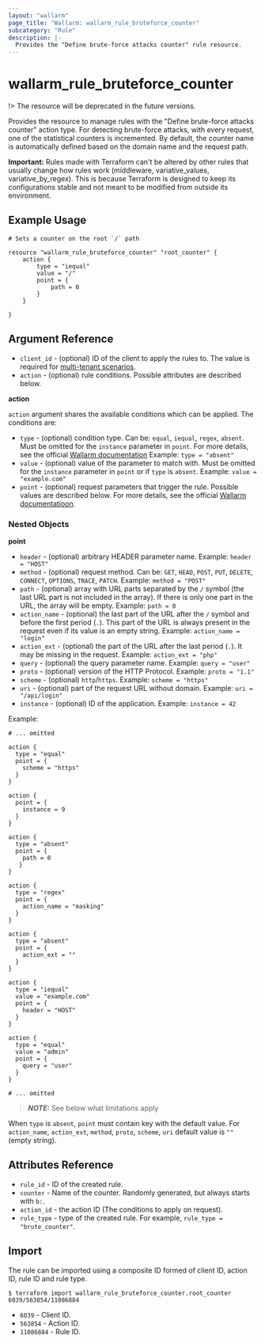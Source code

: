 ```yaml
---
layout: "wallarm"
page_title: "Wallarm: wallarm_rule_bruteforce_counter"
subcategory: "Rule"
description: |-
  Provides the "Define brute-force attacks counter" rule resource.
---
```


# wallarm_rule_bruteforce_counter

!> The resource will be deprecated in the future versions.

Provides the resource to manage rules with the "Define brute-force attacks counter" action type. For detecting brute-force attacks, with every request, one of the statistical counters is incremented. By default, the counter name is automatically defined based on the domain name and the request path.

**Important:** Rules made with Terraform can't be altered by other rules that usually change how rules work (middleware, variative_values, variative_by_regex).
This is because Terraform is designed to keep its configurations stable and not meant to be modified from outside its environment.

## Example Usage

```hcl
# Sets a counter on the root `/` path

resource "wallarm_rule_bruteforce_counter" "root_counter" {
	action {
		type = "iequal"
		value = "/"
		point = {
			path = 0
		}
	}

}
```

## Argument Reference

* `client_id` - (optional) ID of the client to apply the rules to. The value is required for [multi-tenant scenarios][2].
* `action` - (optional) rule conditions. Possible attributes are described below.

**action**

`action` argument shares the available conditions which can be applied. The conditions are:

* `type` - (optional) condition type. Can be: `equal`, `iequal`, `regex`, `absent`. Must be omitted for the `instance` parameter in `point`.
  For more details, see the official [Wallarm documentation](https://docs.wallarm.com/user-guides/rules/add-rule/#condition-types)
  Example:
  `type = "absent"`
* `value` - (optional) value of the parameter to match with. Must be omitted for the `instance` parameter in `point` or if `type` is `absent`.
  Example:
  `value = "example.com"`
* `point` - (optional) request parameters that trigger the rule. Possible values are described below. For more details, see the official [Wallarm documentatioon](https://docs.wallarm.com/user-guides/rules/request-processing/#identifying-and-parsing-the-request-parts).

### Nested Objects

**point**

  * `header` - (optional) arbitrary HEADER parameter name.
  Example:
  `header = "HOST"`
  * `method` - (optional) request method. Can be: `GET`, `HEAD`, `POST`, `PUT`, `DELETE`, `CONNECT`, `OPTIONS`, `TRACE`, `PATCH`.
  Example:
  `method = "POST"`
  * `path` - (optional) array with URL parts separated by the `/` symbol (the last URL part is not included in the array). If there is only one part in the URL, the array will be empty.
  Example:
  `path = 0`
  * `action_name` - (optional) the last part of the URL after the `/` symbol and before the first period (`.`). This part of the URL is always present in the request even if its value is an empty string.
  Example:
  `action_name = "login"`
  * `action_ext` - (optional) the part of the URL after the last period (`.`). It may be missing in the request.
  Example:
  `action_ext = "php"`
  * `query` - (optional) the query parameter name.
  Example:
  `query = "user"`
  * `proto` - (optional) version of the HTTP Protocol.
  Example:
  `proto = "1.1"`
  * `scheme` - (optional) `http`/`https`.
  Example:
  `scheme = "https"`
  * `uri` - (optional) part of the request URL without domain.
  Example:
  `uri = "/api/login"`
  * `instance` - (optional) ID of the application.
  Example:
  `instance = 42`

Example:

  ```hcl
  # ... omitted

  action {
    type = "equal"
    point = {
      scheme = "https"
    }
  }

  action {
    point = {
      instance = 9
    }
  }

  action {
    type = "absent"
    point = {
      path = 0
     }
  }

  action {
    type = "regex"
    point = {
      action_name = "masking"
    }
  }

  action {
    type = "absent"
    point = {
      action_ext = ""
    }
  }

  action {
    type = "iequal"
    value = "example.com"
    point = {
      header = "HOST"
    }
  }

  action {
    type = "equal"
    value = "admin"
    point = {
      query = "user"
    }
  }

  # ... omitted
  ```

> **_NOTE:_**
See below what limitations apply

When `type` is `absent`, `point` must contain key with the default value. For `action_name`, `action_ext`, `method`, `proto`, `scheme`, `uri` default value is `""` (empty string).

## Attributes Reference

* `rule_id` - ID of the created rule.
* `counter` - Name of the counter. Randomly generated, but always starts with `b:`.
* `action_id` - the action ID (The conditions to apply on request).
* `rule_type` - type of the created rule. For example, `rule_type = "brute_counter"`.

## Import

The rule can be imported using a composite ID formed of client ID, action ID, rule ID and rule type.

```
$ terraform import wallarm_rule_bruteforce_counter.root_counter 6039/563854/11086884
```

* `6039` - Client ID.
* `563854` - Action ID.
* `11086884` - Rule ID.

[2]: https://docs.wallarm.com/installation/multi-tenant/overview/
